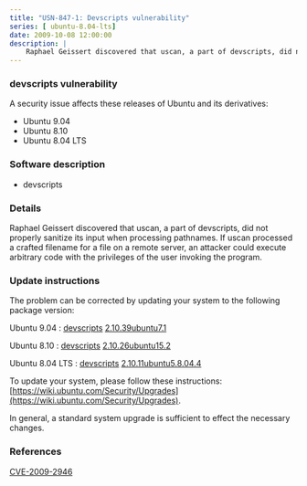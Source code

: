 ```yaml
---
title: "USN-847-1: Devscripts vulnerability"
series: [ ubuntu-8.04-lts]
date: 2009-10-08 12:00:00
description: |
    Raphael Geissert discovered that uscan, a part of devscripts, did not properly sanitize its input when processing pathnames. If uscan processed a crafted filename for a file on a remote server, an attacker could execute arbitrary code with the privileges of the user invoking the program. 
--- 
```

 
### devscripts vulnerability

A security issue affects these releases of Ubuntu and its derivatives:

* Ubuntu 9.04
* Ubuntu 8.10
* Ubuntu 8.04 LTS

### Software description

* devscripts 

### Details

Raphael Geissert discovered that uscan, a part of devscripts, did not properly sanitize its input when processing pathnames. If uscan processed a crafted filename for a file on a remote server, an attacker could execute arbitrary code with the privileges of the user invoking the program. 

### Update instructions

The problem can be corrected by updating your system to the following package version:

Ubuntu 9.04
 : [devscripts](https://launchpad.net/ubuntu/+source/devscripts) <span> [2.10.39ubuntu7.1](https://launchpad.net/ubuntu/+source/devscripts/2.10.39ubuntu7.1) </span> 

Ubuntu 8.10
 : [devscripts](https://launchpad.net/ubuntu/+source/devscripts) <span> [2.10.26ubuntu15.2](https://launchpad.net/ubuntu/+source/devscripts/2.10.26ubuntu15.2) </span> 

Ubuntu 8.04 LTS
 : [devscripts](https://launchpad.net/ubuntu/+source/devscripts) <span> [2.10.11ubuntu5.8.04.4](https://launchpad.net/ubuntu/+source/devscripts/2.10.11ubuntu5.8.04.4) </span> 

To update your system, please follow these instructions: [https://wiki.ubuntu.com/Security/Upgrades](https://wiki.ubuntu.com/Security/Upgrades).

In general, a standard system upgrade is sufficient to effect the necessary changes. 

### References

 [CVE-2009-2946](http://people.ubuntu.com/~ubuntu-security/cve/CVE-2009-2946)
 
